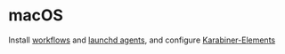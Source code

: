 # macOS

Install [workflows](https://support.apple.com/guide/automator/create-a-workflow-aut7cac58839/mac) and [launchd agents](https://developer.apple.com/library/archive/documentation/MacOSX/Conceptual/BPSystemStartup/Chapters/CreatingLaunchdJobs.html), and configure [Karabiner-Elements](https://github.com/tekezo/Karabiner-Elements)
